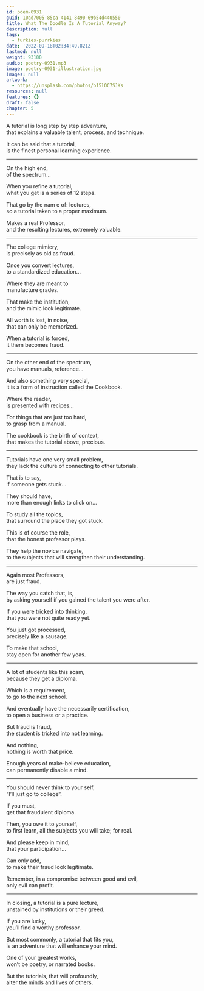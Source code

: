 ```yaml
---
id: poem-0931
guid: 10ad7005-85ca-4141-8490-69b54d440550
title: What The Doodle Is A Tutorial Anyway?
description: null
tags:
  - furkies-purrkies
date: '2022-09-18T02:34:49.821Z'
lastmod: null
weight: 93100
audio: poetry-0931.mp3
image: poetry-0931-illustration.jpg
images: null
artwork:
  - https://unsplash.com/photos/o15lOC7SJKs
resources: null
features: {}
draft: false
chapter: 5
---
```


A tutorial is long step by step adventure,\
that explains a valuable talent, process, and technique.

It can be said that a tutorial,\
is the finest personal learning experience.

---

On the high end,\
of the spectrum...

When you refine a tutorial,\
what you get is a series of 12 steps.

That go by the nam e of: lectures,\
so a tutorial taken to a proper maximum.

Makes a real Professor,\
and the resulting lectures, extremely valuable.

---

The college mimicry,\
is precisely as old as fraud.

Once you convert lectures,\
to a standardized education...

Where they are meant to\
manufacture grades.

That make the institution,\
and the mimic look legitimate.

All worth is lost, in noise,\
that can only be memorized.

When a tutorial is forced,\
it them becomes fraud.

---

On the other end of the spectrum,\
you have manuals, reference...

And also something very special,\
it is a form of instruction called the Cookbook.

Where the reader,\
is presented with recipes...

Tor things that are just too hard,\
to grasp from a manual.

The cookbook is the birth of context,\
that makes the tutorial above, precious.

---

Tutorials have one very small problem,\
they lack the culture of connecting to other tutorials.

That is to say,\
if someone gets stuck...

They should have,\
more than enough links to click on...

To study all the topics,\
that surround the place they got stuck.

This is of course the role,\
that the honest professor plays.

They help the novice navigate,\
to the subjects that will strengthen their understanding.

---

Again most Professors,\
are just fraud.

The way you catch that, is,\
by asking yourself if you gained the talent you were after.

If you were tricked into thinking,\
that you were not quite ready yet.

You just got processed,\
precisely like a sausage.

To make that school,\
stay open for another few yeas.

---

A lot of students like this scam,\
because they get a diploma.

Which is a requirement,\
to go to the next school.

And eventually have the necessarily certification,\
to open a business or a practice.

But fraud is fraud,\
the student is tricked into not learning.

And nothing,\
nothing is worth that price.

Enough years of make-believe education,\
can permanently disable a mind.

---

You should never think to your self,\
“I’ll just go to college”.

If you must,\
get that fraudulent diploma.

Then, you owe it to yourself,\
to first learn, all the subjects you will take; for real.

And please keep in mind,\
that your participation...

Can only add,\
to make their fraud look legitimate.

Remember, in a compromise between good and evil,\
only evil can profit.

---

In closing, a tutorial is a pure lecture,\
unstained by institutions or their greed.

If you are lucky,\
you’ll find a worthy professor.

But most commonly, a tutorial that fits you,\
is an adventure that will enhance your mind.

One of your greatest works,\
won’t be poetry, or narrated books.

But the tutorials, that will profoundly,\
alter the minds and lives of others.
